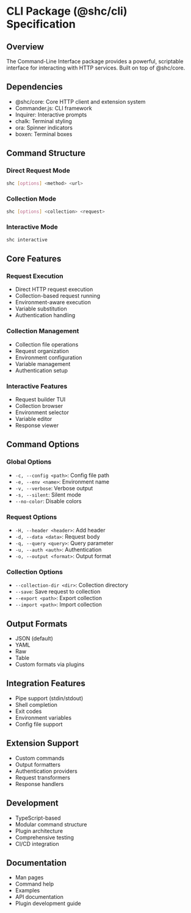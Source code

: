 # CLI Package (@shc/cli) Specification

## Overview
The Command-Line Interface package provides a powerful, scriptable interface for interacting with HTTP services. Built on top of @shc/core.

## Dependencies
- @shc/core: Core HTTP client and extension system
- Commander.js: CLI framework
- Inquirer: Interactive prompts
- chalk: Terminal styling
- ora: Spinner indicators
- boxen: Terminal boxes

## Command Structure

### Direct Request Mode
```bash
shc [options] <method> <url>
```

### Collection Mode
```bash
shc [options] <collection> <request>
```

### Interactive Mode
```bash
shc interactive
```

## Core Features

### Request Execution
- Direct HTTP request execution
- Collection-based request running
- Environment-aware execution
- Variable substitution
- Authentication handling

### Collection Management
- Collection file operations
- Request organization
- Environment configuration
- Variable management
- Authentication setup

### Interactive Features
- Request builder TUI
- Collection browser
- Environment selector
- Variable editor
- Response viewer

## Command Options

### Global Options
- `-c, --config <path>`: Config file path
- `-e, --env <name>`: Environment name
- `-v, --verbose`: Verbose output
- `-s, --silent`: Silent mode
- `--no-color`: Disable colors

### Request Options
- `-H, --header <header>`: Add header
- `-d, --data <data>`: Request body
- `-q, --query <query>`: Query parameter
- `-u, --auth <auth>`: Authentication
- `-o, --output <format>`: Output format

### Collection Options
- `--collection-dir <dir>`: Collection directory
- `--save`: Save request to collection
- `--export <path>`: Export collection
- `--import <path>`: Import collection

## Output Formats
- JSON (default)
- YAML
- Raw
- Table
- Custom formats via plugins

## Integration Features
- Pipe support (stdin/stdout)
- Shell completion
- Exit codes
- Environment variables
- Config file support

## Extension Support
- Custom commands
- Output formatters
- Authentication providers
- Request transformers
- Response handlers

## Development
- TypeScript-based
- Modular command structure
- Plugin architecture
- Comprehensive testing
- CI/CD integration

## Documentation
- Man pages
- Command help
- Examples
- API documentation
- Plugin development guide
